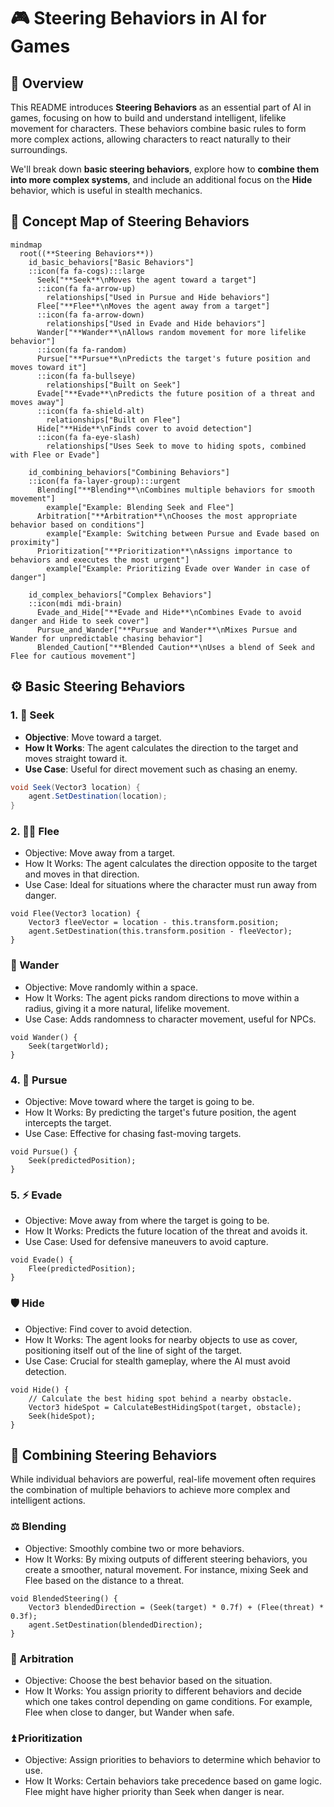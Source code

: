 # 🎮 Steering Behaviors in AI for Games

## 📝 Overview

This README introduces **Steering Behaviors** as an essential part of AI in games, focusing on how to build and understand intelligent, lifelike movement for characters. These behaviors combine basic rules to form more complex actions, allowing characters to react naturally to their surroundings.

We'll break down **basic steering behaviors**, explore how to **combine them into more complex systems**, and include an additional focus on the **Hide** behavior, which is useful in stealth mechanics.

## 🧠 Concept Map of Steering Behaviors


```mermaid
mindmap
  root((**Steering Behaviors**))
    id_basic_behaviors["Basic Behaviors"]
    ::icon(fa fa-cogs):::large
      Seek["**Seek**\nMoves the agent toward a target"]
      ::icon(fa fa-arrow-up)
        relationships["Used in Pursue and Hide behaviors"]
      Flee["**Flee**\nMoves the agent away from a target"]
      ::icon(fa fa-arrow-down)
        relationships["Used in Evade and Hide behaviors"]
      Wander["**Wander**\nAllows random movement for more lifelike behavior"]
      ::icon(fa fa-random)
      Pursue["**Pursue**\nPredicts the target's future position and moves toward it"]
      ::icon(fa fa-bullseye)
        relationships["Built on Seek"]
      Evade["**Evade**\nPredicts the future position of a threat and moves away"]
      ::icon(fa fa-shield-alt)
        relationships["Built on Flee"]
      Hide["**Hide**\nFinds cover to avoid detection"]
      ::icon(fa fa-eye-slash)
        relationships["Uses Seek to move to hiding spots, combined with Flee or Evade"]

    id_combining_behaviors["Combining Behaviors"]
    ::icon(fa fa-layer-group):::urgent
      Blending["**Blending**\nCombines multiple behaviors for smooth movement"]
        example["Example: Blending Seek and Flee"]
      Arbitration["**Arbitration**\nChooses the most appropriate behavior based on conditions"]
        example["Example: Switching between Pursue and Evade based on proximity"]
      Prioritization["**Prioritization**\nAssigns importance to behaviors and executes the most urgent"]
        example["Example: Prioritizing Evade over Wander in case of danger"]

    id_complex_behaviors["Complex Behaviors"]
    ::icon(mdi mdi-brain)
      Evade_and_Hide["**Evade and Hide**\nCombines Evade to avoid danger and Hide to seek cover"]
      Pursue_and_Wander["**Pursue and Wander**\nMixes Pursue and Wander for unpredictable chasing behavior"]
      Blended_Caution["**Blended Caution**\nUses a blend of Seek and Flee for cautious movement"]

```

## ⚙️ Basic Steering Behaviors

### 1. 🚀 Seek
- **Objective**: Move toward a target.
- **How It Works**: The agent calculates the direction to the target and moves straight toward it.
- **Use Case**: Useful for direct movement such as chasing an enemy.

```csharp
void Seek(Vector3 location) {
    agent.SetDestination(location);
}
```

### 2. 🏃‍♂️ Flee

- Objective: Move away from a target.
- How It Works: The agent calculates the direction opposite to the target and moves in that direction.
- Use Case: Ideal for situations where the character must run away from danger.

```
void Flee(Vector3 location) {
    Vector3 fleeVector = location - this.transform.position;
    agent.SetDestination(this.transform.position - fleeVector);
}
```



### 🔀 Wander
- Objective: Move randomly within a space.
- How It Works: The agent picks random directions to move within a radius, giving it a more natural, lifelike movement.
- Use Case: Adds randomness to character movement, useful for NPCs.

```
void Wander() {
    Seek(targetWorld);
}
```


### 4. 🎯 Pursue
- Objective: Move toward where the target is going to be.
- How It Works: By predicting the target's future position, the agent intercepts the target.
- Use Case: Effective for chasing fast-moving targets.

```
void Pursue() {
    Seek(predictedPosition);
}
```

### 5. ⚡ Evade
- Objective: Move away from where the target is going to be.
- How It Works: Predicts the future location of the threat and avoids it.
- Use Case: Used for defensive maneuvers to avoid capture.

```
void Evade() {
    Flee(predictedPosition);
}
```

### 🛡️ Hide
- Objective: Find cover to avoid detection.
- How It Works: The agent looks for nearby objects to use as cover, positioning itself out of the line of sight of the target.
- Use Case: Crucial for stealth gameplay, where the AI must avoid detection.


```
void Hide() {
    // Calculate the best hiding spot behind a nearby obstacle.
    Vector3 hideSpot = CalculateBestHidingSpot(target, obstacle);
    Seek(hideSpot);
}
```


## 🔄 Combining Steering Behaviors

While individual behaviors are powerful, real-life movement often requires the combination of multiple behaviors to achieve more complex and intelligent actions.

### ⚖️ Blending
- Objective: Smoothly combine two or more behaviors.
- How It Works: By mixing outputs of different steering behaviors, you create a smoother, natural movement. For instance, mixing Seek and Flee based on the distance to a threat.


```
void BlendedSteering() {
    Vector3 blendedDirection = (Seek(target) * 0.7f) + (Flee(threat) * 0.3f);
    agent.SetDestination(blendedDirection);
}
```
### 🔄 Arbitration

- Objective: Choose the best behavior based on the situation.
- How It Works: You assign priority to different behaviors and decide which one takes control depending on game conditions. For example, Flee when close to danger, but Wander when safe.

### ⏫ Prioritization

- Objective: Assign priorities to behaviors to determine which behavior to use.
- How It Works: Certain behaviors take precedence based on game logic. Flee might have higher priority than Seek when danger is near.
